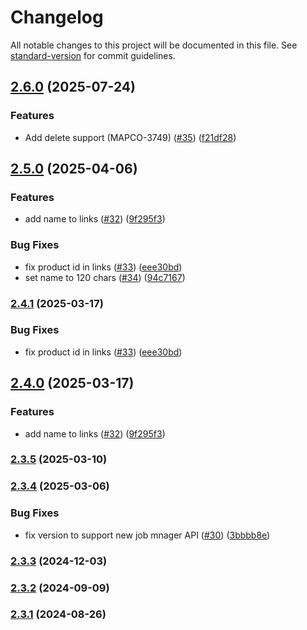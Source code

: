 # Changelog

All notable changes to this project will be documented in this file. See [standard-version](https://github.com/conventional-changelog/standard-version) for commit guidelines.

## [2.6.0](https://github.com/MapColonies/job-syncer/compare/v2.5.0...v2.6.0) (2025-07-24)


### Features

* Add delete support (MAPCO-3749) ([#35](https://github.com/MapColonies/job-syncer/issues/35)) ([f21df28](https://github.com/MapColonies/job-syncer/commit/f21df2838fcb96d2aa4a7c587ac8db381165065b))

## [2.5.0](https://github.com/MapColonies/job-syncer/compare/v2.3.4...v2.5.0) (2025-04-06)


### Features

* add name to links ([#32](https://github.com/MapColonies/job-syncer/issues/32)) ([9f295f3](https://github.com/MapColonies/job-syncer/commit/9f295f35c88b7920c9276dc730b76e54cf3f732c))


### Bug Fixes

* fix product id in links ([#33](https://github.com/MapColonies/job-syncer/issues/33)) ([eee30bd](https://github.com/MapColonies/job-syncer/commit/eee30bd71ecf7225f5931dcf3d931df143565022))
* set name to 120 chars ([#34](https://github.com/MapColonies/job-syncer/issues/34)) ([94c7167](https://github.com/MapColonies/job-syncer/commit/94c71679ba7a01b20d9dfbcd727635d33e066fc6))

### [2.4.1](https://github.com/MapColonies/job-syncer/compare/v2.4.0...v2.4.1) (2025-03-17)


### Bug Fixes

* fix product id in links ([#33](https://github.com/MapColonies/job-syncer/issues/33)) ([eee30bd](https://github.com/MapColonies/job-syncer/commit/eee30bd71ecf7225f5931dcf3d931df143565022))

## [2.4.0](https://github.com/MapColonies/job-syncer/compare/v2.3.5...v2.4.0) (2025-03-17)


### Features

* add name to links ([#32](https://github.com/MapColonies/job-syncer/issues/32)) ([9f295f3](https://github.com/MapColonies/job-syncer/commit/9f295f35c88b7920c9276dc730b76e54cf3f732c))

### [2.3.5](https://github.com/MapColonies/job-syncer/compare/v2.3.4...v2.3.5) (2025-03-10)

### [2.3.4](https://github.com/MapColonies/job-syncer/compare/v2.3.3...v2.3.4) (2025-03-06)


### Bug Fixes

* fix version to support new job mnager API ([#30](https://github.com/MapColonies/job-syncer/issues/30)) ([3bbbb8e](https://github.com/MapColonies/job-syncer/commit/3bbbb8ea9d65bc7de174659f75eec65dd8c23b78))

### [2.3.3](https://github.com/MapColonies/job-syncer/compare/v2.3.2...v2.3.3) (2024-12-03)

### [2.3.2](https://github.com/MapColonies/job-syncer/compare/v2.3.1...v2.3.2) (2024-09-09)

### [2.3.1](https://github.com/MapColonies/job-syncer/compare/v2.3.0...v2.3.1) (2024-08-26)

